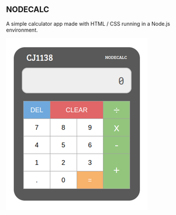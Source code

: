 ## NODECALC

A simple calculator app made with HTML / CSS running in a Node.js environment.  

![nodecalc image](images/nodecalc.png)